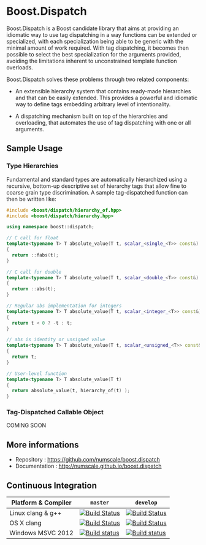 # Boost.Dispatch

Boost.Dispatch is a Boost candidate library that aims at providing an idiomatic way to use tag
dispatching in a way functions can be extended or specialized, with each specialization being able
to be generic with the minimal amount of work required. With tag dispatching, it
becomes then possible to select the best specialization for the arguments provided, avoiding
the limitations inherent to unconstrained template function overloads.

Boost.Dispatch solves these problems through two related components:

  * An extensible hierarchy system that contains ready-made hierarchies and that
    can be easily extended. This provides a powerful and idiomatic way to define
    tags embedding arbitrary level of intentionality.

  * A dispatching mechanism built on top of the hierarchies and overloading,
    that automates the use of tag dispatching with one or all arguments.

## Sample Usage

### Type Hierarchies

Fundamental and standard types are automatically hierarchized using a recursive, bottom-up descriptive set of hierarchy tags that allow fine to coarse grain type discrimination. A sample
tag-dispatched function can then be written like:

```cpp
#include <boost/dispatch/hierarchy_of.hpp>
#include <boost/dispatch/hierarchy.hpp>

using namespace boost::dispatch;

// C call for float
template<typename T> T absolute_value(T t, scalar_<single_<T>> const&)
{
  return ::fabs(t);
}

// C call for double
template<typename T> T absolute_value(T t, scalar_<double_<T>> const&)
{
  return ::abs(t);
}

// Regular abs implementation for integers
template<typename T> T absolute_value(T t, scalar_<integer_<T>> const&)
{
  return t < 0 ? -t : t;
}

// abs is identity or unsigned value
template<typename T> T absolute_value(T t, scalar_<unsigned_<T>> const&)
{
  return t;
}

// User-level function
template<typename T> T absolute_value(T t)
{
  return absolute_value(t, hierarchy_of(t) );
}
```

### Tag-Dispatched Callable Object

COMING SOON

## More informations

* Repository    : https://github.com/numscale/boost.dispatch
* Documentation : http://numscale.github.io/boost.dispatch

## Continuous Integration

| Platform & Compiler | `master`| `develop`|
|---------------------|---------|----------|
| Linux clang & g++   | [![Build Status](https://travis-ci.org/NumScale/boost.dispatch.png?branch=master)](https://travis-ci.org/NumScale/boost.dispatch) | [![Build Status](https://travis-ci.org/NumScale/boost.dispatch.png?branch=develop)](https://travis-ci.org/NumScale/boost.dispatch) |
| OS X   clang    | [![Build Status](https://travis-ci.org/NumScale/boost.dispatch.png?branch=master)](https://travis-ci.org/NumScale/boost.dispatch) | [![Build Status](https://travis-ci.org/NumScale/boost.dispatch.png?branch=develop)](https://travis-ci.org/NumScale/boost.dispatch) |
| Windows  MSVC 2012 | [![Build status](https://ci.appveyor.com/api/projects/status/yicpfgknyik3ebia/branch/master?svg=true)](https://ci.appveyor.com/project/jfalcou/boost-dispatch-jiqr0/branch/master) | [![Build status](https://ci.appveyor.com/api/projects/status/yicpfgknyik3ebia/branch/develop?svg=true)](https://ci.appveyor.com/project/jfalcou/boost-dispatch-jiqr0/branch/develop) |
